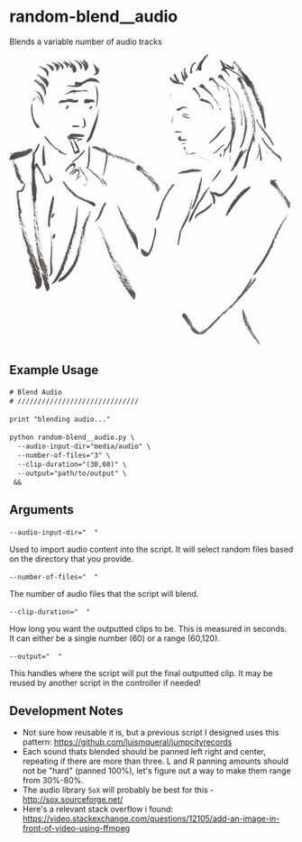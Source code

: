 # random-blend__audio
Blends a variable number of audio tracks

![illustration](image.jpg)

## Example Usage

```
# Blend Audio
# //////////////////////////////

print "blending audio..."

python random-blend__audio.py \
  --audio-input-dir="media/audio" \
  --number-of-files="3" \
  --clip-duration="(30,60)" \
  --output="path/to/output" \
 &&
 ```

## Arguments
`--audio-input-dir="  "`

Used to import audio content into the script. It will select random files based on the directory that you provide.


`--number-of-files="  "`

The number of audio files that the script will blend.


`--clip-duration="  "`

How long you want the outputted clips to be. This is measured in seconds. It can either be a single number (60) or a range (60,120).

`--output="  "`

This handles where the script will put the final outputted clip. It may be reused by another script in the controller if needed!

## Development Notes
- Not sure how reusable it is, but a previous script I designed uses this pattern: https://github.com/luismqueral/jumpcityrecords
- Each sound thats blended should be panned left right and center, repeating if there are more than three. L and R panning amounts should not be "hard" (panned 100%), let's figure out a way to make them range from 30%-80%.
- The audio library `SoX` will probably be best for this - http://sox.sourceforge.net/
- Here's a relevant stack overflow i found: https://video.stackexchange.com/questions/12105/add-an-image-in-front-of-video-using-ffmpeg
